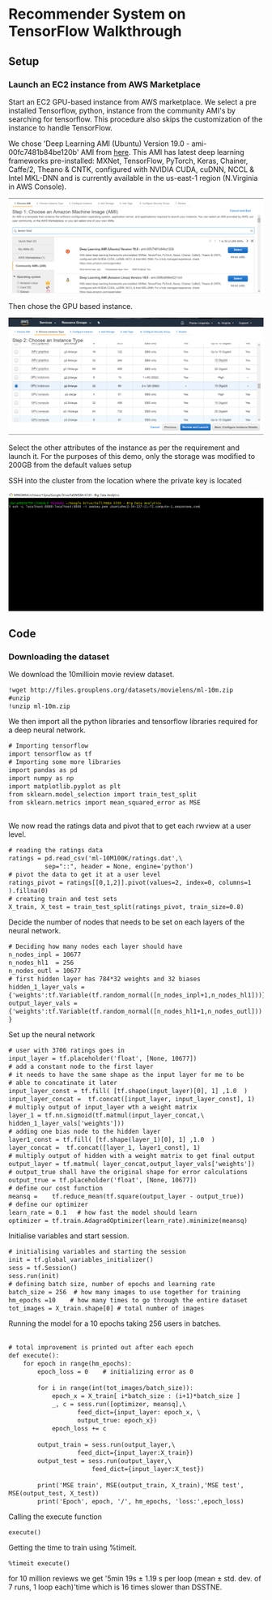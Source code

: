 # Recommender System on TensorFlow Walkthrough

## Setup

### Launch an EC2 instance from AWS Marketplace

Start an EC2 GPU-based instance from AWS marketplace. We select a pre installed Tensorflow, 
python, instance from the community AMI's by searching for tensorflow. This procedure also skips the customization of the instance to handle TensorFlow.

We chose 'Deep Learning AMI (Ubuntu) Version 19.0 - ami-00fc7481b84be120b' AMI from [here](https://console.aws.amazon.com/ec2/v2/home?region=us-east-1#LaunchInstanceWizard:).
This AMI has latest deep learning frameworks pre-installed: MXNet, TensorFlow, PyTorch, Keras, Chainer, Caffe/2, Theano & CNTK, configured with NVIDIA CUDA, cuDNN, NCCL & Intel MKL-DNN and is currently available in the us-east-1 region (N.Virginia in AWS Console).


![Selecting an AMI with tensorflow preinstalled](TF_AMI.png)

Then chose the GPU based instance.

![Select a gpu based instance](TF_GPU.png)

Select the other attributes of the instance as per the requirement and
launch it. For the purposes of this demo, only the storage was modified
to 200GB from the default values setup

SSH into the cluster from the location where the private key is located
    
![SSH syntax to login to ubuntu system](TF_SSH.png) 

## Code

### Downloading the dataset
We download the 10millioin movie review dataset.


```{bash, eval=FALSE}
!wget http://files.grouplens.org/datasets/movielens/ml-10m.zip
#unzip 
!unzip ml-10m.zip
```

We then import all the python libraries and tensorflow libraries required for a deep neural network.

```{python, eval = FALSE, python.reticulate = FALSE}
# Importing tensorflow
import tensorflow as tf
# Importing some more libraries
import pandas as pd
import numpy as np
import matplotlib.pyplot as plt
from sklearn.model_selection import train_test_split
from sklearn.metrics import mean_squared_error as MSE


```

We now read the ratings data and pivot that to get each rwview at a user level.

```{python, eval=FALSE, python.reticulate = FALSE}
# reading the ratings data
ratings = pd.read_csv('ml-10M100K/ratings.dat',\
          sep="::", header = None, engine='python')
# pivot the data to get it at a user level
ratings_pivot = ratings[[0,1,2]].pivot(values=2, index=0, columns=1 ).fillna(0)
# creating train and test sets
X_train, X_test = train_test_split(ratings_pivot, train_size=0.8)
```


Decide the number of nodes that needs to be set on each layers of the neural network.

```{python, eval=FALSE, python.reticulate = FALSE}
# Deciding how many nodes each layer should have
n_nodes_inpl = 10677  
n_nodes_hl1  = 256  
n_nodes_outl = 10677  
# first hidden layer has 784*32 weights and 32 biases
hidden_1_layer_vals = {'weights':tf.Variable(tf.random_normal([n_nodes_inpl+1,n_nodes_hl1]))}
output_layer_vals = {'weights':tf.Variable(tf.random_normal([n_nodes_hl1+1,n_nodes_outl])) }

```


Set up the neural network

```{python, eval=FALSE, python.reticulate = FALSE}
# user with 3706 ratings goes in
input_layer = tf.placeholder('float', [None, 10677])
# add a constant node to the first layer
# it needs to have the same shape as the input layer for me to be
# able to concatinate it later
input_layer_const = tf.fill( [tf.shape(input_layer)[0], 1] ,1.0  )
input_layer_concat =  tf.concat([input_layer, input_layer_const], 1)
# multiply output of input_layer wth a weight matrix 
layer_1 = tf.nn.sigmoid(tf.matmul(input_layer_concat,\
hidden_1_layer_vals['weights']))
# adding one bias node to the hidden layer
layer1_const = tf.fill( [tf.shape(layer_1)[0], 1] ,1.0  )
layer_concat =  tf.concat([layer_1, layer1_const], 1)
# multiply output of hidden with a weight matrix to get final output
output_layer = tf.matmul( layer_concat,output_layer_vals['weights'])
# output_true shall have the original shape for error calculations
output_true = tf.placeholder('float', [None, 10677])
# define our cost function
meansq =    tf.reduce_mean(tf.square(output_layer - output_true))
# define our optimizer
learn_rate = 0.1   # how fast the model should learn
optimizer = tf.train.AdagradOptimizer(learn_rate).minimize(meansq)
```
Initialise variables and start session.

```{python, eval=FALSE, python.reticulate = FALSE}
# initialising variables and starting the session
init = tf.global_variables_initializer()
sess = tf.Session()
sess.run(init)
# defining batch size, number of epochs and learning rate
batch_size = 256  # how many images to use together for training
hm_epochs =10    # how many times to go through the entire dataset
tot_images = X_train.shape[0] # total number of images
```

Running the model for a 10 epochs taking 256 users in batches.

```{python, eval=FALSE, python.reticulate = FALSE}

# total improvement is printed out after each epoch
def execute():
    for epoch in range(hm_epochs):
        epoch_loss = 0    # initializing error as 0

        for i in range(int(tot_images/batch_size)):
            epoch_x = X_train[ i*batch_size : (i+1)*batch_size ]
            _, c = sess.run([optimizer, meansq],\
                   feed_dict={input_layer: epoch_x, \
                   output_true: epoch_x})
            epoch_loss += c

        output_train = sess.run(output_layer,\
                   feed_dict={input_layer:X_train})
        output_test = sess.run(output_layer,\
                       feed_dict={input_layer:X_test})

        print('MSE train', MSE(output_train, X_train),'MSE test', MSE(output_test, X_test))      
        print('Epoch', epoch, '/', hm_epochs, 'loss:',epoch_loss)
```


Calling the execute function

```{python, eval=FALSE, python.reticulate = FALSE}
execute()
```


Getting the time to train using %timeit.

```{python, eval=FALSE, python.reticulate = FALSE}
%timeit execute()
```

for 10 million reviews we get '5min 19s ± 1.19 s per loop (mean ± std. dev. of 7 runs, 1 loop each)'time which is 16 times slower than DSSTNE.
